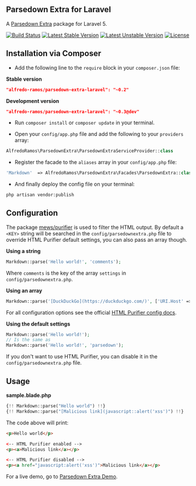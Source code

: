 ## Parsedown Extra for Laravel
A [Parsedown Extra](https://github.com/erusev/parsedown-extra) package for Laravel 5.

[![Build Status](https://img.shields.io/travis/AlfredoRamos/parsedown-extra-laravel/master.svg?style=flat-square)](https://travis-ci.org/AlfredoRamos/parsedown-extra-laravel) [![Latest Stable Version](https://img.shields.io/github/tag/AlfredoRamos/parsedown-extra-laravel.svg?style=flat-square&label=stable)](https://github.com/AlfredoRamos/parsedown-extra-laravel/releases) [![Latest Unstable Version](https://img.shields.io/packagist/vpre/alfredo-ramos/parsedown-extra-laravel.svg?style=flat-square&label=unstable)](https://packagist.org/packages/alfredo-ramos/parsedown-extra-laravel) [![License](https://img.shields.io/packagist/l/alfredo-ramos/parsedown-extra-laravel.svg?style=flat-square)](https://packagist.org/packages/alfredo-ramos/parsedown-extra-laravel)

## Installation via Composer
* Add the following line to the ```require``` block in your ```composer.json``` file:

**Stable version**
```json
"alfredo-ramos/parsedown-extra-laravel": "~0.2"
```

**Development version**
```json
"alfredo-ramos/parsedown-extra-laravel": "~0.3@dev"
```

* Run ```composer install``` or ```composer update``` in your terminal.

* Open your ```config/app.php``` file and add the following to your ```providers``` array:

```php
AlfredoRamos\ParsedownExtra\ParsedownExtraServiceProvider::class
```

* Register the facade to the ```aliases``` array in your ```config/app.php``` file:

```php
'Markdown'  => AlfredoRamos\ParsedownExtra\Facades\ParsedownExtra::class
```

* And finally deploy the config file on your terminal:

```bash
php artisan vendor:publish
```

## Configuration
The package [mews/purifier](https://packagist.org/packages/mews/purifier) is used to filter the HTML output. By default a ```<KEY>``` string will be searched in the ```config/parsedownextra.php``` file to override HTML Purifier default settings, you can also pass an array though.

**Using a string**
```php
Markdown::parse('Hello world!', 'comments');
```

Where ```comments``` is the key of the array ```settings``` in ```config/parsedownextra.php```.

**Using an array**
```php
Markdown::parse('[DuckDuckGo](https://duckduckgo.com/)', ['URI.Host' => 'localhost', 'URI.DisableExternal' => true]);
```

For all configuration options see the official [HTML Purifier config docs](http://htmlpurifier.org/live/configdoc/plain.html).

**Using the default settings**
```php
Markdown::parse('Hello world!');
// Is the same as
Markdown::parse('Hello world!', 'parsedown');
```

If you don't want to use HTML Purifier, you can disable it in the ```config/parsedownextra.php``` file.

## Usage

**sample.blade.php**
```php
{!! Markdown::parse("Hello world") !!}
{!! Markdown::parse("[Malicious link](javascript::alert('xss')") !!}
```

The code above will print:

```html
<p>Hello world</p>

<-- HTML Purifier enabled -->
<p><a>Malicious link</a></p>

<-- HTML Purifier disabled -->
<p><a href="javascript:alert('xss')">Malicious link</a></p>
```

For a live demo, go to [Parsedown Extra Demo](http://parsedown.org/extra/).